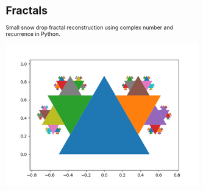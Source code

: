 # Fractals
Small snow drop fractal reconstruction using complex number and recurrence in Python.

![alt text](https://github.com/abouSara/Fractals/blob/master/6.png)
